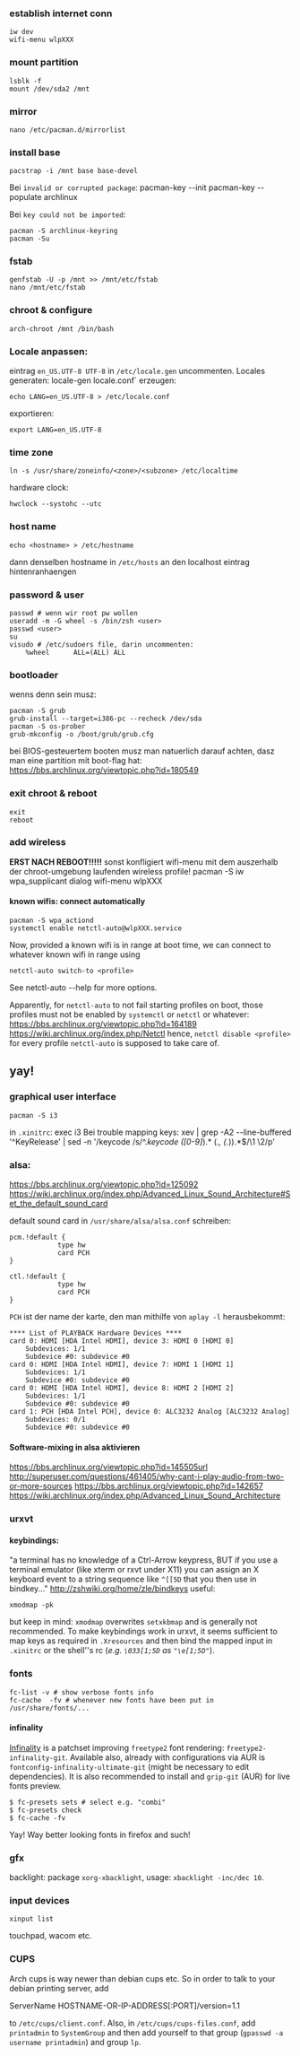 ### establish internet conn
	iw dev
	wifi-menu wlpXXX

### mount partition
	lsblk -f
	mount /dev/sda2 /mnt

### mirror
	nano /etc/pacman.d/mirrorlist

### install base
	pacstrap -i /mnt base base-devel

Bei `invalid or corrupted package`:
	pacman-key --init
	pacman-key --populate archlinux

Bei `key could not be imported`:

	pacman -S archlinux-keyring
	pacman -Su

### fstab
	genfstab -U -p /mnt >> /mnt/etc/fstab
	nano /mnt/etc/fstab

### chroot & configure
	arch-chroot /mnt /bin/bash

### Locale anpassen: 
eintrag `en_US.UTF-8 UTF-8` in `/etc/locale.gen` uncommenten.
Locales generaten:
	locale-gen
locale.conf` erzeugen:

	echo LANG=en_US.UTF-8 > /etc/locale.conf
exportieren:

	export LANG=en_US.UTF-8

### time zone
	ln -s /usr/share/zoneinfo/<zone>/<subzone> /etc/localtime

hardware clock:

	hwclock --systohc --utc

### host name
	echo <hostname> > /etc/hostname
dann denselben hostname in `/etc/hosts` an den localhost eintrag hintenranhaengen




### password & user
	passwd # wenn wir root pw wollen
	useradd -m -G wheel -s /bin/zsh <user>
	passwd <user>
	su
	visudo # /etc/sudoers file, darin uncommenten:
		%wheel      ALL=(ALL) ALL

### bootloader
wenns denn sein musz:

	pacman -S grub
	grub-install --target=i386-pc --recheck /dev/sda
	pacman -S os-prober
	grub-mkconfig -o /boot/grub/grub.cfg 

bei BIOS-gesteuertem booten musz man natuerlich darauf achten, dasz man eine partition mit boot-flag hat:
https://bbs.archlinux.org/viewtopic.php?id=180549

### exit chroot & reboot
	exit
	reboot


### add wireless
**ERST NACH REBOOT!!!!!** sonst konfligiert wifi-menu mit dem auszerhalb der chroot-umgebung laufenden wireless profile!
	pacman -S iw wpa_supplicant dialog
	wifi-menu wlpXXX

#### known wifis: connect automatically
	pacman -S wpa_actiond
	systemctl enable netctl-auto@wlpXXX.service

Now, provided a known wifi is in range at boot time, we can connect to whatever known wifi
in range using

	netctl-auto switch-to <profile>

See netctl-auto --help for more options. 

Apparently, for `netctl-auto` to not fail starting profiles on boot,
those profiles must not be enabled by `systemctl` or `netctl` or whatever:
https://bbs.archlinux.org/viewtopic.php?id=164189
https://wiki.archlinux.org/index.php/Netctl
hence, `netctl disable <profile>` for every profile `netctl-auto` is supposed to take care of.

## yay!

### graphical user interface
	pacman -S i3
in `.xinitrc`:
	exec i3
Bei trouble mapping keys:
	xev | grep -A2 --line-buffered '^KeyRelease' | sed -n '/keycode /s/^.*keycode \([0-9]*\).* (.*, \(.*\)).*$/\1 \2/p'


### alsa:
https://bbs.archlinux.org/viewtopic.php?id=125092
https://wiki.archlinux.org/index.php/Advanced_Linux_Sound_Architecture#Set_the_default_sound_card

default sound card in `/usr/share/alsa/alsa.conf` schreiben:

	pcm.!default {
				type hw
				card PCH
	}

	ctl.!default {
				type hw
				card PCH
	}

`PCH` ist der name der karte, den man mithilfe von `aplay -l` herausbekommt:

	**** List of PLAYBACK Hardware Devices ****
	card 0: HDMI [HDA Intel HDMI], device 3: HDMI 0 [HDMI 0]
		Subdevices: 1/1
		Subdevice #0: subdevice #0
	card 0: HDMI [HDA Intel HDMI], device 7: HDMI 1 [HDMI 1]
		Subdevices: 1/1
		Subdevice #0: subdevice #0
	card 0: HDMI [HDA Intel HDMI], device 8: HDMI 2 [HDMI 2]
		Subdevices: 1/1
		Subdevice #0: subdevice #0
	card 1: PCH [HDA Intel PCH], device 0: ALC3232 Analog [ALC3232 Analog]
		Subdevices: 0/1
		Subdevice #0: subdevice #0


#### Software-mixing in alsa aktivieren

https://bbs.archlinux.org/viewtopic.php?id=145505url
http://superuser.com/questions/461405/why-cant-i-play-audio-from-two-or-more-sources
https://bbs.archlinux.org/viewtopic.php?id=142657
https://wiki.archlinux.org/index.php/Advanced_Linux_Sound_Architecture


### urxvt 

#### keybindings:
"a terminal has no knowledge of a Ctrl-Arrow keypress, BUT if you use a terminal emulator 
(like xterm or rxvt under X11) you can assign an X keyboard event to a string sequence like `^[[5D` that 
you then use in bindkey..."
http://zshwiki.org/home/zle/bindkeys
useful:

    xmodmap -pk

but keep in mind: `xmodmap` overwrites `setxkbmap` and is generally not recommended. To make
keybindings work in urxvt, it seems sufficient to map keys as required in `.Xresources` and
then bind the mapped input in `.xinitrc` or the shell''s rc (*e.g. `\033[1;5D` as `"\e[1;5D"`*).


### fonts
	fc-list -v # show verbose fonts info
	fc-cache  -fv # whenever new fonts have been put in /usr/share/fonts/...

#### infinality
[Infinality](https://wiki.archlinux.org/index.php/font_configuration#Infinality) is a patchset
improving `freetype2` font rendering: `freetype2-infinality-git`.  Available also, already with 
configurations via AUR is
`fontconfig-infinality-ultimate-git` (might be necessary to edit dependencies). It is also 
recommended to install and `grip-git` (AUR) for live fonts preview.

	$ fc-presets sets # select e.g. "combi"
	$ fc-presets check
	$ fc-cache -fv

Yay! Way better looking fonts in firefox and such!



### gfx

backlight: package `xorg-xbacklight`, usage: `xbacklight -inc/dec 10`.


### input devices

	xinput list

touchpad, wacom etc.


### CUPS

Arch cups is way newer than debian cups etc. So in order to talk to your debian printing server, add

   ServerName HOSTNAME-OR-IP-ADDRESS[:PORT]/version=1.1

to `/etc/cups/client.conf`. Also, in `/etc/cups/cups-files.conf`, add `printadmin` to `SystemGroup`
and then add yourself to that group (`gpasswd -a username printadmin`) and group `lp`.


